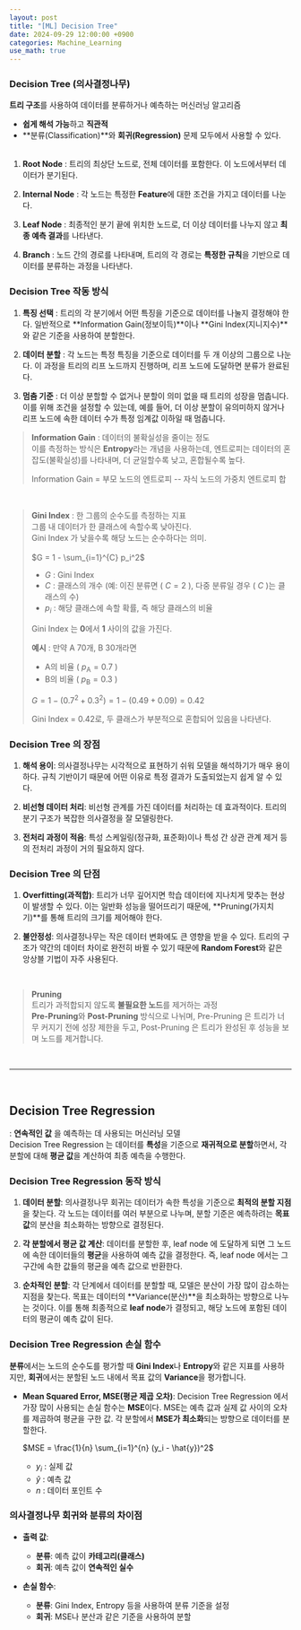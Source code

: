 ```yaml
---
layout: post
title: "[ML] Decision Tree"
date: 2024-09-29 12:00:00 +0900
categories: Machine_Learning
use_math: true
---
```


### **Decision Tree (의사결정나무)**
**트리 구조**를 사용하여 데이터를 분류하거나 예측하는 머신러닝 알고리즘<br>
- **쉽게 해석 가능**하고 **직관적** <br>
- **분류(Classification)**와 **회귀(Regression)** 문제 모두에서 사용할 수 있다. 
<br><br>


1. **Root Node**
: 트리의 최상단 노드로, 전체 데이터를 포함한다. 이 노드에서부터 데이터가 분기된다.

2. **Internal Node**
: 각 노드는 특정한 **Feature**에 대한 조건을 가지고 데이터를 나눈다.

3. **Leaf Node**
: 최종적인 분기 끝에 위치한 노드로, 더 이상 데이터를 나누지 않고 **최종 예측 결과**를 나타낸다.

4. **Branch**
: 노드 간의 경로를 나타내며, 트리의 각 경로는 **특정한 규칙**을 기반으로 데이터를 분류하는 과정을 나타낸다.

### Decision Tree 작동 방식

1. **특징 선택**
: 트리의 각 분기에서 어떤 특징을 기준으로 데이터를 나눌지 결정해야 한다. 일반적으로 **Information Gain(정보이득)**이나 **Gini Index(지니지수)**와 같은 기준을 사용하여 분할한다.

2. **데이터 분할**
: 각 노드는 특정 특징을 기준으로 데이터를 두 개 이상의 그룹으로 나눈다. 이 과정을 트리의 리프 노드까지 진행하며, 리프 노드에 도달하면 분류가 완료된다.

3. **멈춤 기준**
: 더 이상 분할할 수 없거나 분할이 의미 없을 때 트리의 성장을 멈춥니다. 이를 위해 조건을 설정할 수 있는데, 예를 들어, 더 이상 분할이 유의미하지 않거나 리프 노드에 속한 데이터 수가 특정 임계값 이하일 때 멈춥니다.

> **Information Gain**
>: 데이터의 불확실성을 줄이는 정도<br>이를 측정하는 방식은 **Entropy**라는 개념을 사용하는데, 엔트로피는 데이터의 혼잡도(불확실성)를 나타내며, 더 균일할수록 낮고, 혼합될수록 높다. 
>
>   Information Gain = 부모 노드의 엔트로피 -- 자식 노드의 가중치 엔트로피 합

<br>

> **Gini Index**
>: 한 그룹의 순수도를 측정하는 지표 <br>그룹 내 데이터가 한 클래스에 속할수록 낮아진다.<br> Gini Index 가 낮을수록 해당 노드는 순수하다는 의미.
>   <br><br>
>   $G = 1 - \sum_{i=1}^{C} p_i^2$
>   - $G$ : Gini Index
>   - $C$ : 클래스의 개수 (예: 이진 분류면 \( $C = 2$ \), 다중 분류일 경우 \( $C$ \)는 클래스의 수)
>   - $p_i$ : 해당 클래스에 속할 확률, 즉 해당 클래스의 비율
>
>   Gini Index 는 **0**에서 **1** 사이의 값을 가진다.
>   <br>
>   
>   **예시**
>   : 만약 A 70개, B 30개라면
>   - A의 비율 \( $p_{\text{A}} = 0.7$ \)
>   - B의 비율 \( $p_{\text{B}} = 0.3$ \)
>   
>   $G = 1 - (0.7^2 + 0.3^2) = 1 - (0.49 + 0.09) = 0.42$
>   
>   Gini Index = 0.42로, 두 클래스가 부분적으로 혼합되어 있음을 나타낸다.


### Decision Tree 의 장점

1. **해석 용이**:
   의사결정나무는 시각적으로 표현하기 쉬워 모델을 해석하기가 매우 용이하다. 규칙 기반이기 때문에 어떤 이유로 특정 결과가 도출되었는지 쉽게 알 수 있다.

2. **비선형 데이터 처리**:
   비선형 관계를 가진 데이터를 처리하는 데 효과적이다. 트리의 분기 구조가 복잡한 의사결정을 잘 모델링한다.

3. **전처리 과정이 적음**:
   특성 스케일링(정규화, 표준화)이나 특성 간 상관 관계 제거 등의 전처리 과정이 거의 필요하지 않다.

### Decision Tree 의 단점

1. **Overfitting(과적합)**:
   트리가 너무 깊어지면 학습 데이터에 지나치게 맞추는 현상이 발생할 수 있다. 이는 일반화 성능을 떨어뜨리기 때문에, **Pruning(가지치기)**를 통해 트리의 크기를 제어해야 한다.

2. **불안정성**:
   의사결정나무는 작은 데이터 변화에도 큰 영향을 받을 수 있다. 트리의 구조가 약간의 데이터 차이로 완전히 바뀔 수 있기 때문에 **Random Forest**와 같은 앙상블 기법이 자주 사용된다.

<br>

> **Pruning** <br>
트리가 과적합되지 않도록 **불필요한 노드**를 제거하는 과정 <br> **Pre-Pruning**와 **Post-Pruning** 방식으로 나뉘며, Pre-Pruning 은 트리가 너무 커지기 전에 성장 제한을 두고, Post-Pruning 은 트리가 완성된 후 성능을 보며 노드를 제거합니다.

<br>

---------
<br>

## **Decision Tree Regression**
: **연속적인 값** 을 예측하는 데 사용되는 머신러닝 모델 <br> 
Decision Tree Regression 는 데이터를 **특성**을 기준으로 **재귀적으로 분할**하면서, 각 분할에 대해 **평균 값**을 계산하여 최종 예측을 수행한다.

### Decision Tree Regression 동작 방식

1. **데이터 분할**:
   의사결정나무 회귀는 데이터가 속한 특성을 기준으로 **최적의 분할 지점**을 찾는다. 각 노드는 데이터를 여러 부분으로 나누며, 분할 기준은 예측하려는 **목표 값**의 분산을 최소화하는 방향으로 결정된다.

2. **각 분할에서 평균 값 계산**:
   데이터를 분할한 후, leaf node 에 도달하게 되면 그 노드에 속한 데이터들의 **평균**을 사용하여 예측 값을 결정한다. 즉, leaf node 에서는 그 구간에 속한 값들의 평균을 예측 값으로 반환한다.

3. **순차적인 분할**:
   각 단계에서 데이터를 분할할 때, 모델은 분산이 가장 많이 감소하는 지점을 찾는다. 목표는 데이터의 **Variance(분산)**을 최소화하는 방향으로 나누는 것이다. 이를 통해 최종적으로 **leaf node**가 결정되고, 해당 노드에 포함된 데이터의 평균이 예측 값이 된다.


### Decision Tree Regression 손실 함수

**분류**에서는 노드의 순수도를 평가할 때 **Gini Index**나 **Entropy**와 같은 지표를 사용하지만, **회귀**에서는 분할된 노드 내에서 목표 값의 **Variance**을 평가합니다.

- **Mean Squared Error, MSE(평균 제곱 오차)**:
  Decision Tree Regression 에서 가장 많이 사용되는 손실 함수는 **MSE**이다. MSE는 예측 값과 실제 값 사이의 오차를 제곱하여 평균을 구한 값. 각 분할에서 **MSE가 최소화**되는 방향으로 데이터를 분할한다.


   $MSE = \frac{1}{n} \sum_{i=1}^{n} (y_i - \hat{y})^2$
   - $y_i$ : 실제 값
   - $\hat{y}$ : 예측 값
   - $n$ : 데이터 포인트 수

### 의사결정나무 회귀와 분류의 차이점

- **출력 값**:
  - **분류**: 예측 값이 **카테고리(클래스)**
  - **회귀**: 예측 값이 **연속적인 실수**
  
- **손실 함수**:
  - **분류**: Gini Index, Entropy 등을 사용하여 분류 기준을 설정
  - **회귀**: MSE나 분산과 같은 기준을 사용하여 분할